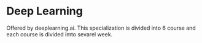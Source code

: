 # Deep Learning
Offered by deeplearning.ai. This specialization is divided into 6 course and each course is divided imto sevarel week. 
